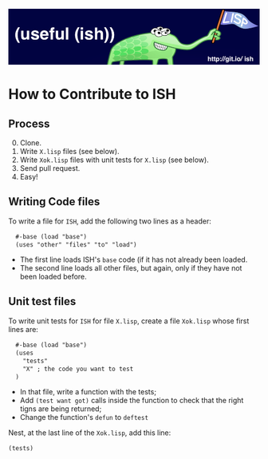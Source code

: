 [![](https://raw.githubusercontent.com/timm/ish/master/etc/img/banner.png)](https://github.com/timm/ish/blob/master/README.md)


# How to Contribute to ISH

## Process

0. Clone.
1. Write `X.lisp` files (see below).
2. Write `Xok.lisp` files with unit tests for `X.lisp` (see below).
3. Send pull request.
4. Easy!

## Writing Code files

To write a file for `ISH`, add the following two lines as a header:

      #-base (load "base")
      (uses "other" "files" "to" "load")

- The first line loads ISH's `base` code (if it has not already been loaded.
- The second line loads all other files, but again, only if they have 
not been loaded before.

## Unit test files

To write unit tests for `ISH` for file `X.lisp`,
create a file `Xok.lisp` whose first lines are:

      #-base (load "base")
      (uses
        "tests"
        "X" ; the code you want to test
      )

- In that file, write a function with the tests;
- Add `(test want got)` calls inside the function to check
  that the right tigns are being returned;
- Change the function's `defun` to `deftest`

Nest, at the last line of the `Xok.lisp`, add this line:

    (tests)


